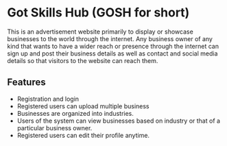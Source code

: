 # Got Skills Hub (GOSH for short)
This is an advertisement website primarily to display or showcase businesses to the world through the internet. Any business owner of any kind that wants to have a wider reach or presence through the internet can sign up and post their business details as well as contact and social media details so that visitors to the website can reach them.

## Features
- Registration and login
- Registered users can upload multiple business
- Businesses are organized into industries.
- Users of the system can view businesses based on industry or that of a particular business owner.
- Registered users can edit their profile anytime.
